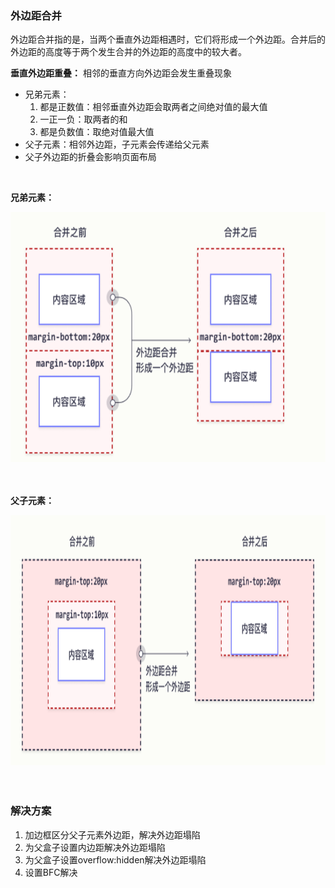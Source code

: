 ### 外边距合并

外边距合并指的是，当两个垂直外边距相遇时，它们将形成一个外边距。合并后的外边距的高度等于两个发生合并的外边距的高度中的较大者。

**垂直外边距重叠：**
相邻的垂直方向外边距会发生重叠现象

- 兄弟元素：
    1. 都是正数值：相邻垂直外边距会取两者之间绝对值的最大值
    2. 一正一负：取两者的和
    3. 都是负数值：取绝对值最大值
- 父子元素：相邻外边距，子元素会传递给父元素
- 父子外边距的折叠会影响页面布局

<br>

**兄弟元素：**

<img width="700" height="400" src="../image/外边距合并.png">

<br>

<br>

<br>

**父子元素：**

<img width="700" height="400" src="../image/父子元素.png">


<br>

<br>

<br>

### 解决方案

1. 加边框区分父子元素外边距，解决外边距塌陷
2. 为父盒子设置内边距解决外边距塌陷
3. 为父盒子设置overflow:hidden解决外边距塌陷
4. 设置BFC解决